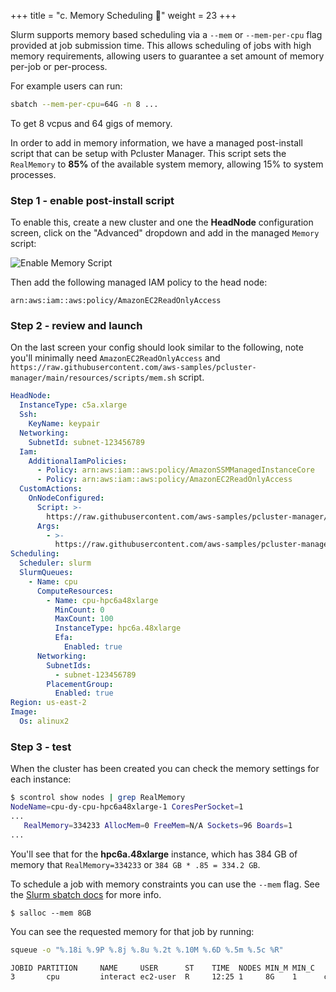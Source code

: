 +++
title = "c. Memory Scheduling 💾"
weight = 23
+++

Slurm supports memory based scheduling via a `--mem` or `--mem-per-cpu` flag provided at job submission time. This allows scheduling of jobs with high memory requirements, allowing users to guarantee a set amount of memory per-job or per-process.

For example users can run:

```bash
sbatch --mem-per-cpu=64G -n 8 ...
```

To get 8 vcpus and 64 gigs of memory. 

In order to add in memory information, we have a managed post-install script that can be setup with Pcluster Manager. This script sets the `RealMemory` to **85%** of the available system memory, allowing 15% to system processes.

### Step 1 - enable post-install script

To enable this, create a new cluster and one the **HeadNode** configuration screen, click on the "Advanced" dropdown and add in the managed `Memory` script:

![Enable Memory Script](memory-scheduling/memory.png)

Then add the following managed IAM policy to the head node:

```
arn:aws:iam::aws:policy/AmazonEC2ReadOnlyAccess
```

### Step 2 - review and launch

On the last screen your config should look similar to the following, note you'll minimally need `AmazonEC2ReadOnlyAccess` and `https://raw.githubusercontent.com/aws-samples/pcluster-manager/main/resources/scripts/mem.sh` script.

```yaml
HeadNode:
  InstanceType: c5a.xlarge
  Ssh:
    KeyName: keypair
  Networking:
    SubnetId: subnet-123456789
  Iam:
    AdditionalIamPolicies:
      - Policy: arn:aws:iam::aws:policy/AmazonSSMManagedInstanceCore
      - Policy: arn:aws:iam::aws:policy/AmazonEC2ReadOnlyAccess
  CustomActions:
    OnNodeConfigured:
      Script: >-
        https://raw.githubusercontent.com/aws-samples/pcluster-manager/main/resources/scripts/multi-runner.py
      Args:
        - >-
          https://raw.githubusercontent.com/aws-samples/pcluster-manager/main/resources/scripts/mem.sh
Scheduling:
  Scheduler: slurm
  SlurmQueues:
    - Name: cpu
      ComputeResources:
        - Name: cpu-hpc6a48xlarge
          MinCount: 0
          MaxCount: 100
          InstanceType: hpc6a.48xlarge
          Efa:
            Enabled: true
      Networking:
        SubnetIds:
          - subnet-123456789
        PlacementGroup:
          Enabled: true
Region: us-east-2
Image:
  Os: alinux2
```

### Step 3 - test

When the cluster has been created you can check the memory settings for each instance:

```bash
$ scontrol show nodes | grep RealMemory
NodeName=cpu-dy-cpu-hpc6a48xlarge-1 CoresPerSocket=1
...
   RealMemory=334233 AllocMem=0 FreeMem=N/A Sockets=96 Boards=1
...
```

You'll see that for the **hpc6a.48xlarge** instance, which has 384 GB of memory that `RealMemory=334233` or `384 GB * .85 = 334.2 GB`.

To schedule a job with memory constraints you can use the `--mem` flag. See the [Slurm sbatch docs](https://slurm.schedmd.com/sbatch.html#OPT_mem) for more info.

```
$ salloc --mem 8GB 
```

You can see the requested memory for that job by running:

```bash
squeue -o "%.18i %.9P %.8j %.8u %.2t %.10M %.6D %.5m %.5c %R"

JOBID PARTITION     NAME     USER      ST    TIME  NODES MIN_M MIN_C    NODELIST(REASON)
3       cpu         interact ec2-user  R     12:25 1     8G    1      cpu-dy-cpu-hpc6a48xlarge-1
```